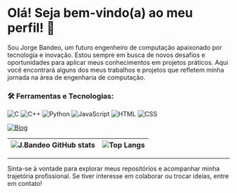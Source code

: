 # Olá! Seja bem-vindo(a) ao meu perfil! 👋

Sou Jorge Bandeo, um futuro engenheiro de computação apaixonado por tecnologia e inovação. Estou sempre em busca de novos desafios e oportunidades para aplicar meus conhecimentos em projetos práticos. Aqui você encontrará alguns dos meus trabalhos e projetos que refletem minha jornada na área de engenharia de computação.

### 🛠️ Ferramentas e Tecnologias:

![C](https://img.shields.io/badge/C-00599C?style=for-the-badge&logo=c&logoColor=white)
![C++](https://img.shields.io/badge/C%2B%2B-00599C?style=for-the-badge&logo=c%2B%2B&logoColor=white)
![Python](https://img.shields.io/badge/Python-3776AB?style=for-the-badge&logo=python&logoColor=white)
![JavaScript](https://img.shields.io/badge/JavaScript-F7DF1E?style=for-the-badge&logo=javascript&logoColor=black)
![HTML](https://img.shields.io/badge/HTML5-E34F26?style=for-the-badge&logo=html5&logoColor=white)
![CSS](https://img.shields.io/badge/CSS3-1572B6?style=for-the-badge&logo=css3&logoColor=white)

[![Blog](https://img.shields.io/website-up-down-green-red/http/monip.org.svg)]()

| ![J.Bandeo GitHub stats](https://github-readme-stats.vercel.app/api?username=jorgebandeo&show_icons=true&theme=ocean_dark) | ![Top Langs](https://github-readme-stats.vercel.app/api/top-langs/?username=jorgebandeo&show_icons=true&theme=ocean_dark) |
|:--:|:--:|

---

Sinta-se à vontade para explorar meus repositórios e acompanhar minha trajetória profissional. Se tiver interesse em colaborar ou trocar ideias, entre em contato!
